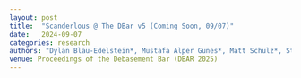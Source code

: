 ```yaml
---
layout: post
title:  "Scanderlous @ The DBar v5 (Coming Soon, 09/07)"
date:   2024-09-07
categories: research    
authors: "Dylan Blau-Edelstein*, Mustafa Alper Gunes*, Matt Schulz*, Stefan Clarke*, Alexander Raistrick* (*equal contribution)"
venue: Proceedings of the Debasement Bar (DBAR 2025)
---
```

    